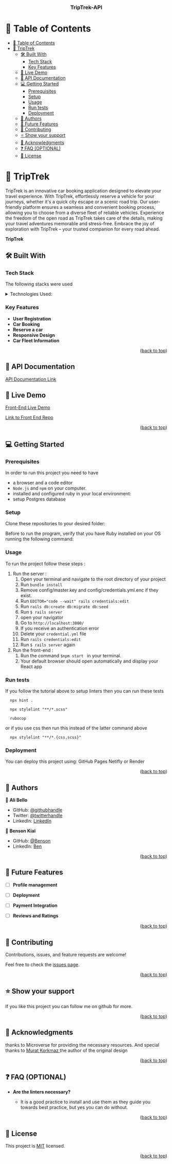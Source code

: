 <a name="readme-top"></a>

<div align="center">
  <br/>

  <h3><b>TripTrek-API</b></h3>

</div>


# 📗 Table of Contents

- [📗 Table of Contents](#-table-of-contents)
- [📖 TripTrek ](#-triptrek-)
  - [🛠 Built With ](#-built-with-)
    - [Tech Stack ](#tech-stack-)
    - [Key Features ](#key-features-)
  - [🚀 Live Demo](#-live-demo)
  - [🚀 API Documentation](#-API-demo)
  - [💻 Getting Started ](#-getting-started-)
    - [Prerequisites](#prerequisites)
    - [Setup](#setup)
    - [Usage](#usage)
    - [Run tests](#run-tests)
    - [Deployment](#deployment)
  - [👥 Authors ](#-authors-)
  - [🔭 Future Features ](#-future-features-)
  - [🤝 Contributing ](#-contributing-)
  - [⭐️ Show your support ](#️-show-your-support-)
  - [🙏 Acknowledgments ](#-acknowledgments-)
  - [❓ FAQ (OPTIONAL) ](#-faq-optional-)
  - [📝 License ](#-license-)

<!-- PROJECT DESCRIPTION -->

# 📖 TripTrek <a name="about-project"></a>

TripTrek is an innovative car booking application designed to elevate your travel experience. With TripTrek, effortlessly reserve a vehicle for your journeys, whether it's a quick city escape or a scenic road trip. Our user-friendly platform ensures a seamless and convenient booking process, allowing you to choose from a diverse fleet of reliable vehicles. Experience the freedom of the open road as TripTrek takes care of the details, making your travel adventures memorable and stress-free. Embrace the joy of exploration with TripTrek – your trusted companion for every road ahead. 

**TripTrek** 

## 🛠 Built With <a name="built-with"></a>

### Tech Stack <a name="tech-stack"></a>

The following stacks were used

<details>
  <summary>Technologies Used:</summary>
  <ul>
    <li>
      Front-end:
      <ul>
        <li><a href="https://developer.mozilla.org/en-US/docs/Web/HTML">HTML</a></li>
        <li><a href="https://developer.mozilla.org/en-US/docs/Web/CSS">CSS</a></li>
        <li><a href="https://developer.mozilla.org/en-US/docs/Web/JavaScript">JavaScript</a></li>
        <li><a href="https://react-redux.js.org/">React Redux</a></li>
        <li><a href="https://react.dev/">React</a></li>
        <li><a href="https://webpack.js.org/">Webpack</a></li>
      </ul>
    </li>
    <li>
      Back-end:
      <ul>
        <li><a href="https://www.ruby-lang.org/en/">Ruby</a></li>
        <li><a href="https://rubyonrails.org/">Rails</a></li>
        <li><a href="https://www.postgresql.org/">PostgreSQL</a></li>
      </ul>
    </li>
  </ul>
</details>



<!-- Features -->

### Key Features <a name="key-features"></a>

- **User Registration**
- **Car Booking**
- **Reserve a car**
- **Responsive Design**
- **Car Fleet Information**

<p align="right">(<a href="#readme-top">back to top</a>)</p>

## 🚀 API Documentation
[API Documentation Link](https://final-capstone-project.onrender.com/api-docs/)

## 🚀 Live Demo 
[Front-End Live Demo](https://triptrek-7690.onrender.com)

[Link to Front End Repo](https://github.com/BenMKT/TripTrek-UI)

<p align="right">(<a href="#readme-top">back to top</a>)</p>

<!-- GETTING STARTED -->

## 💻 Getting Started <a name="getting-started"></a>

### Prerequisites

In order to run this project you need to have 
- a browser and a code editor
- `Node.js` and `npm` on your computer.
- installed and configured ruby in your local environment:
- setup Postgres database

### Setup

Clone these repositories to your desired folder:

<!--
Example commands:

```sh
  cd my-folder
  git clone https://github.com/devalibello/final-capstone-project.git
  git clone https://github.com/devalibello/final-capstone-project-api.git
```
 
--->
Before to run the program, verify that you have Ruby installed on your OS running the following command:
<!--
```sh
   ruby -v
```
--->

### Usage

To run the project follow these steps :
1. Run the server :
   1. Open your terminal and navigate to the root directory of your project
   2. Run `bundle install`
   3. Remove config/master.key and config/credentials.yml.enc if they exist.
   4. Run `EDITOR="code --wait" rails credentials:edit`
   5. Run `rails db:create db:migrate db:seed`
   6. Run ```$ rails server```
   7. open your navigator
   8. Go to ```http://localhost:3000/```
   9. If you receive an authentication error
   10. Delete your `credential.yml` file
   11. Run `rails credentials:edit`
   12. Run ```$ rails server``` again
2. Run the front-end :
   1. Run the command ```$npm start ``` in your terminal.
   2. Your default browser should open automatically and display your React app

### Run tests

If you follow the tutorial above to setup linters then you can run these tests

```$
  npx hint .
```
```$
  npx stylelint "**/*.scss"
```
```$
  rubocop
```

or if you use css then run this instead of the latter command above

```$
  npx stylelint "**/*.{css,scss}"
```

### Deployment

You can deploy this project using: GitHub Pages Netifly or Render 

<p align="right">(<a href="#readme-top">back to top</a>)</p>

<!-- AUTHORS -->

## 👥 Authors <a name="authors"></a>

👤 **Ali Bello**

- GitHub: [@githubhandle](https://github.com/devalibello)
- Twitter: [@twitterhandle](https://twitter.com/i_am_aalee)
- LinkedIn: [LinkedIn](https://www.linkedin.com/in/ali-bello-imoukhuede/)

👤 **Benson Kiai**

- GitHub: [@Benson](https://github.com/BenMKT)
- LinkedIn: [Ben](https://www.linkedin.com/in/bensonkiai)

<p align="right">(<a href="#readme-top">back to top</a>)</p>

<!-- FUTURE FEATURES -->

## 🔭 Future Features <a name="future-features"></a>


- [ ] **Profile management**
- [ ] **Deployment**
- [ ] **Payment Integration**
- [ ] **Reviews and Ratings**


<p align="right">(<a href="#readme-top">back to top</a>)</p>

<!-- CONTRIBUTING -->

## 🤝 Contributing <a name="contributing"></a>

Contributions, issues, and feature requests are welcome!

Feel free to check the [issues page](https://github.com/devalibello/final-capstone-project-api/issues).

<p align="right">(<a href="#readme-top">back to top</a>)</p>

<!-- SUPPORT -->

## ⭐️ Show your support <a name="support"></a>

If you like this project you can follow me on github for more.

<p align="right">(<a href="#readme-top">back to top</a>)</p>

<!-- ACKNOWLEDGEMENTS -->

## 🙏 Acknowledgments <a name="acknowledgements"></a>

thanks to Microverse for providing the necessary resources.
And special thanks to <a href='https://www.behance.net/gallery/26425031/Vespa-Responsive-Redesign' target="_blank">Murat Korkmaz </a> the author of the original design


<p align="right">(<a href="#readme-top">back to top</a>)</p>


## ❓ FAQ (OPTIONAL) <a name="faq"></a>

- **Are the linters necessary?**

  - It is a good practice to install and use them as they guide you towards best practice, but yes you can do without. 

<p align="right">(<a href="#readme-top">back to top</a>)</p>

<!-- LICENSE -->

## 📝 License <a name="license"></a>

This project is [MIT](./LICENSE) licensed.

<p align="right">(<a href="#readme-top">back to top</a>)</p>
